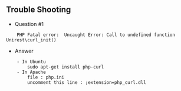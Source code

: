 ## Trouble Shooting ##

- Question #1
```
    PHP Fatal error:  Uncaught Error: Call to undefined function Unirest\curl_init()
```
- Answer
```
    - In Ubuntu
        sudo apt-get install php-curl
    - In Apache
        file : php.ini 
        uncomment this line : ;extension=php_curl.dll
```
